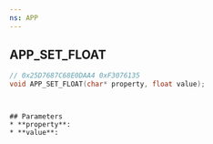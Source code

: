 ```yaml
---
ns: APP
---
```

## APP_SET_FLOAT

```c
// 0x25D7687C68E0DAA4 0xF3076135
void APP_SET_FLOAT(char* property, float value);
```

```


## Parameters
* **property**: 
* **value**: 

